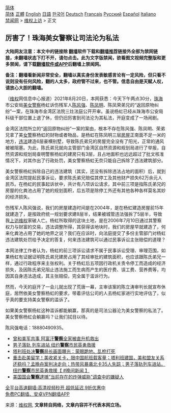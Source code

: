  <!-- 面包屑导航 --> <div class="breadcrumb"><!-- GTranslate: https://gtranslate.io/ -->  <div class="switcher notranslate">  <div class="selected">  <a href="#" onclick="return false;"> 简体</a>  </div>  <div class="option">  <a href="https://www.bannedbook.org" onclick="doGTranslate('zh-CN|zh-CN');jQuery('div.switcher div.selected a').html(jQuery(this).html());return false;" title="简体中文" class="nturl selected"> 简体</a>  <a href="https://www.bannedbook.org/zh-tw/" onclick="doGTranslate('zh-CN|zh-TW');jQuery('div.switcher div.selected a').html(jQuery(this).html());return false;" title="繁體中文" class="nturl"> 正體</a>  <a href="https://www.bannedbook.org/en/" onclick="doGTranslate('zh-CN|en');jQuery('div.switcher div.selected a').html(jQuery(this).html());return false;" title="English" class="nturl"> English</a>  <a href="https://www.bannedbook.org/ja/" onclick="doGTranslate('zh-CN|ja');jQuery('div.switcher div.selected a').html(jQuery(this).html());return false;" title="日本語" class="nturl"> 日語</a>  <a href="https://www.bannedbook.org/ko/" onclick="doGTranslate('zh-CN|ko');jQuery('div.switcher div.selected a').html(jQuery(this).html());return false;" title="한국어" class="nturl"> 한국어</a>  <a href="https://www.bannedbook.org/de/" onclick="doGTranslate('zh-CN|de');jQuery('div.switcher div.selected a').html(jQuery(this).html());return false;" title="Deutsch" class="nturl"> Deutsch</a>  <a href="https://www.bannedbook.org/fr/" onclick="doGTranslate('zh-CN|fr');jQuery('div.switcher div.selected a').html(jQuery(this).html());return false;" title="Français" class="nturl"> Français</a>  <a href="https://www.bannedbook.org/ru/" onclick="doGTranslate('zh-CN|ru');jQuery('div.switcher div.selected a').html(jQuery(this).html());return false;" title="Русский" class="nturl"> Русский</a>  <a href="https://www.bannedbook.org/es/" onclick="doGTranslate('zh-CN|es');jQuery('div.switcher div.selected a').html(jQuery(this).html());return false;" title="Español" class="nturl"> Español</a>  <a href="https://www.bannedbook.org/it/" onclick="doGTranslate('zh-CN|it');jQuery('div.switcher div.selected a').html(jQuery(this).html());return false;" title="Italiano" class="nturl"> Italiano</a>  </div>  </div>      <div class='breadcrumb-sub'><!-- Breadcrumb NavXT 6.3.0 --> <a href="https://www.bannedbook.org/" class="home">禁闻网</a> &gt; <a href="https://www.bannedbook.org/bnews/weiquan/" class="category">维权上访</a> &gt; 正文</div></div><h2>厉害了&#65281;珠海美女警察让司法沦为私法</h2> <p class="notice"><b>大陆网友注意：本文中的链接除 <a href="https://github.com/bannedbook/fanqiang" >翻墙</a>软件下载和<a href="https://github.com/killgcd/justmysocks/blob/master/README.md">翻墙推荐</a>链接外全部为禁网链接，未翻墙状态下打不开，请勿点击。此为文字版禁闻，欲看图文视频完整版和更多禁闻，请下载<a href="https://github.com/bannedbook/fanqiang">翻墙软件或APP</a>后翻墙上禁闻网。</p><p>备注：翻墙看新闻非常安全，翻墙以真实身份发表敏感言论有一定风险，但只看不说则没有任何风险，翻的人太多，政府管不过来，也不管。信息自由是天赋人权，请放心大胆的翻墙。</b></p>  <div class="entry"> <p>&#65288;<span class='wp_keywordlink_affiliate'><a href="https://www.bannedbook.org/bnews/weiquan/" title="维权" target="_blank">维权</a></span>网信息中心报道&#65289;2021年8月20日&#65292;本网获悉&#65306;今天下午两点30分&#65292;<a href="https://www.bannedbook.org/bnews/tag/%e7%8f%a0%e6%b5%b7/" class="st_tag internal_tag" rel="tag" title="标签 珠海 下的日志">珠海</a>市公安局<a href="https://www.bannedbook.org/bnews/tag/%e7%be%8e%e5%a5%b3/" class="st_tag internal_tag" rel="tag" title="标签 美女 下的日志">美女</a><a href="https://www.bannedbook.org/bnews/tag/%e8%ad%a6%e5%af%9f/" class="st_tag internal_tag" rel="tag" title="标签 警察 下的日志">警察</a>杨虹诉伤残军人<a href="https://www.bannedbook.org/bnews/tag/%e9%99%88%e9%a3%8e%e5%bc%ba/" class="st_tag internal_tag" rel="tag" title="标签 陈风强 下的日志">陈风强</a>&#12289;<a href="https://www.bannedbook.org/bnews/tag/%e9%99%88%e5%87%a4%e6%98%8e/" class="st_tag internal_tag" rel="tag" title="标签 陈凤明 下的日志">陈凤明</a>&#12289;陈凤荣弟兄的&#8220;返回原物纠纷&#8221;一案&#65292;在珠海市金湾区法院三灶法庭公开开审&#12290;虽说杨虹已经从珠海市公安局科级干部位置上退了休&#65292;但仍旧厉害到司法沦为其私法&#65292;开庭变成了一场闹剧&#12290;</p> <p>金湾区法院所立的&#8220;返回原物纠纷&#8221;一案的案由&#65292;根本不存在陈风强&#12289;陈凤明&#12289;荣弟兄拿了美<a href="https://www.bannedbook.org/bnews/tag/%e5%a5%b3%e8%ad%a6/" class="st_tag internal_tag" rel="tag" title="标签 女警 下的日志">女警</a>察杨虹的财物或者物品&#65292;是杨虹在陈凤明三层<a href="https://www.bannedbook.org/bnews/tag/%E6%88%BF%E5%B1%8B/" class="st_tag internal_tag" rel="tag" title="标签 房屋 下的日志">房屋</a>正南面不足一米的地方&#65292;<a href="https://www.bannedbook.org/bnews/tag/%e8%bf%9d%e6%b3%95/" class="st_tag internal_tag" rel="tag" title="标签 违法 下的日志">违法</a>建造6层豪横别墅&#65292;导致陈氏弟兄的房屋完全没有了阳光&#65292;正常的通风被被阻塞&#12290;为此&#65292;陈氏弟兄就向主管部门金湾区自然资源和规划局进行了举报&#65292;自然资源和规划局查明警察杨虹的建房只有3层&#65292;且占地面积也远远超过了批文核准情况下&#65292;对其作出了行政处罚&#65292;美女警察杨虹无奈只能自己拆除了违法建筑部分&#12290;</p>  <p>美女警察杨虹拆除自己的违法建筑&#65288;其实&#65292;还没有拆除违法占地的面积&#65289;后&#65292;就到金湾区法院提起民事诉讼&#65292;要求陈氏弟兄赔偿其停工及其他财产损失62万余元人民币&#12290;在杨虹的民事起诉状中&#65292;共计有八项诉讼请求&#65292;其中前三项是指陈氏弟兄的房屋的化粪池占用了她的规划面积&#65292;后五项是除停工外还有其他各种各样莫名其妙的经济损失&#12290;</p> <p>伤残军人陈风强说&#65292;我们的房屋建造时间是在2004年&#65292;是在杨虹建造房屋前15年就建造了&#65292;是按政府统一规划要求建8层半&#65292;结果被城管违法强拆了5层半&#65292;导致我<span class='wp_keywordlink_affiliate'><a href="https://www.bannedbook.org/bnews/weiquan/" title="上访维权" target="_blank">上访维权</a></span>家破人亡&#12290;杨虹所取得的这块土地&#65292;是在2006年7月10日通过其警察权力与财富的交易&#65292;违法调整所得&#65292;其获得该地块时&#65292;我们的房屋早就建造了&#65292;何来化粪池占用了她的地界之说&#65311;我们在应诉时&#65292;向法庭提交了多份主管部门对杨虹违法建筑处罚给予决定的答复&#65292;何来违法建筑可以通过民事诉讼主张赔偿的道理&#65311;</p>  <p>本网法律工作者认为&#65292;杨虹的前三项诉讼请求不属于民事诉讼受理&#12289;审理范围&#65292;如果杨虹有证据证明陈氏弟兄建房占用了其经审批的建筑面积&#65292;也应该跟陈氏弟兄一样&#65292;通过行政程序来主张权利&#12290;关于杨虹后五项因行政机关责令停工而造成的经济损失&#65292;及因陈氏弟兄阻止违法施工而生病而产生的医疗费&#12289;误工费&#12289;营养费等&#65292;均因其自身违法造成&#65292;其主张赔偿&#65292;完全属于滥诉行为&#12290;</p> <p>然而&#65292;今天的庭开了一会儿就出现了荒唐一幕&#65292;主审该案的陈立涛审判长就宣布休庭&#65292;居然依美女警察杨虹的要求&#65292;带着评估公司的人去杨虹家进行实地评估了&#65292;似乎真的要支持美女警察的滥诉了&#12290;</p>  <p>如果美女警察杨虹这种滥诉都能躺赢&#65292;那真的是司法公器沦为美女警察的私法了&#12290;美女警察杨虹会躺赢吗&#65311;让我们拭目以待&#12290;</p> <p>陈风强电话&#65306;18880490935&#12290;</p>  <p></p> <ul class='op-related-articles' title='相关阅读'> <li><a href='https://www.bannedbook.org/bnews/comments/20210820/1609892.html' target='_blank'>曾和美军共事 阿富汗<b>警察</b>全家被直升机救出</a></li> <li><a href='https://www.bannedbook.org/bnews/bannedvideo/20210820/1609793.html' target='_blank'>男子落轨 列车进站 纽约<b>警察</b>市民英勇救援</a></li> <li><a href='https://www.bannedbook.org/bnews/worldnews/20210820/1609681.html' target='_blank'>塔利班处决<b>警察</b>局长画面曝光：蒙眼跪地、乱枪打死</a></li> <li><a href='https://www.bannedbook.org/bnews/bannedvideo/20210820/1609560.html' target='_blank'>重击赴美留学！美收紧关卡，限中国航班载客量；塔利班建国，美和盟友关系还稳吗？孟晚舟案判决走向；热带风暴袭北卡35人失踪；男子落轨列车进站，纽约<b>警察</b>市民英勇救援【 #晚间新闻 】</a></li> <li><a href='https://www.bannedbook.org/bnews/worldnews/usa/20210820/1609557.html' target='_blank'>美国国会<b>警察</b>逮捕“当前存在的炸弹威胁”调查中的嫌疑人</a></li> </ul> <p class="texttj"> <a href="https://github.com/bannedbook/fanqiang/wiki/V2ray%E6%9C%BA%E5%9C%BA" target="_blank">全平台高速翻墙:高清视频秒开,超低延迟,9折优惠中</a><br/> <a href="https://github.com/bannedbook/fanqiang/wiki/%E7%A6%81%E9%97%BB%E7%BD%91%E5%AE%89%E5%8D%93%E7%BF%BB%E5%A2%99%E6%96%B0%E9%97%BBAPP" target="_blank">免费PC翻墙、安卓VPN翻墙APP</a></p><p>来源：<a href="https://www.bannedbook.org/bnews/tag/%e7%bb%b4%e6%9d%83%e7%bd%91/" class="st_tag internal_tag" rel="tag" title="标签 维权网 下的日志">维权网</a>, <strong>文章转自网络，文章内容并不代表本网立场。</strong></p><a name='sharetosocial'></a>  <div style="margin-bottom:5px;padding-bottom:5px;clear:both"> <div id="archive-pix-1" class="banner-ads"> <!-- AuctionX Display platform tag START --> <div id="26318x728x90x621x_ADSLOT2" clicktrack="%%CLICK_URL_ESC%%"></div> <!-- AuctionX Display platform tag END --> </div> <div id="archive-pix-2" class="banner-ads"> <!-- AuctionX Display platform tag START --> <div id="26315x300x250x621x_ADSLOT2" clicktrack="%%CLICK_URL_ESC%%"></div> <!-- AuctionX Display platform tag END --> </div> </div>  <div id="archive-pix-1" class="banner-ads"> <!-- AuctionX Display platform tag START --> <div id="26318x728x90x621x_ADSLOT3" clicktrack="%%CLICK_URL_ESC%%"></div> <!-- AuctionX Display platform tag END --> </div> </div><!--END ENTRY--> 